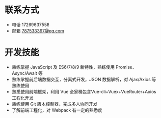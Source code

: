 # 联系方式
- 电话 17269637558
- 邮箱 <787533397@qq.com>

# 开发技能

- 熟练掌握 JavaScript 及 ES6/7/8/9 新特性，熟练使用 Promise、Async/Await 等
- 熟练掌握前后端数据交互，分离式开发，JSON 数据解析，对 Ajax/Axios 等熟练使用
- 熟悉使用前端框架，利用 Vue 全家桶包含Vue-cli+Vuex+VueRouter+Axios工程化开发
- 熟练使用 Git 版本控制器，完成多人协同开发
- 了解前端工程化，对 Webpack 有一定的熟悉度
